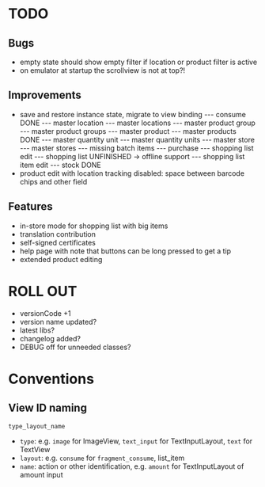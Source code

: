 # TODO

## Bugs

- empty state should show empty filter if location or product filter is active
- on emulator at startup the scrollview is not at top?!

## Improvements

- save and restore instance state, migrate to view binding
--- consume                     DONE
--- master location
--- master locations
--- master product group
--- master product groups
--- master product
--- master products             DONE
--- master quantity unit
--- master quantity units
--- master store
--- master stores
--- missing batch items
--- purchase
--- shopping list edit
--- shopping list               UNFINISHED -> offline support
--- shopping list item edit
--- stock                       DONE
- product edit with location tracking disabled: space between barcode chips and other field

## Features

- in-store mode for shopping list with big items
- translation contribution
- self-signed certificates
- help page with note that buttons can be long pressed to get a tip
- extended product editing

# ROLL OUT

- versionCode +1
- version name updated?
- latest libs?
- changelog added?
- DEBUG off for unneeded classes?

# Conventions

## View ID naming

`type_layout_name`

- `type`: e.g. `image` for ImageView, `text_input` for TextInputLayout, `text` for TextView
- `layout`: e.g. `consume` for `fragment_consume`, list_item
- `name`: action or other identification, e.g. `amount` for TextInputLayout of amount input